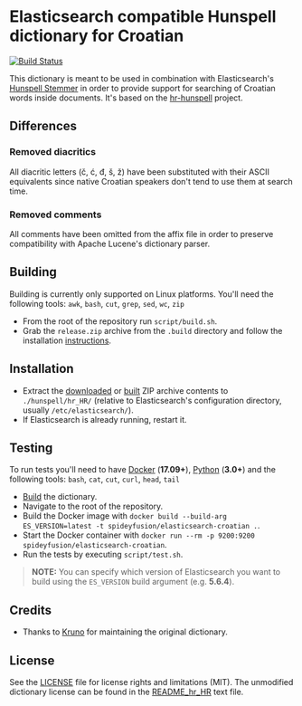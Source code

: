 # Elasticsearch compatible Hunspell dictionary for Croatian

[![Build Status](https://travis-ci.org/spideyfusion/elasticsearch-croatian.svg?branch=master)](https://travis-ci.org/spideyfusion/elasticsearch-croatian)

This dictionary is meant to be used in combination with Elasticsearch's [Hunspell Stemmer](https://www.elastic.co/guide/en/elasticsearch/guide/current/hunspell.html) in order to provide support for searching of Croatian words inside documents. It's based on the [hr-hunspell](https://github.com/krunose/hr-hunspell) project.

## Differences

### Removed diacritics

All diacritic letters (č, ć, đ, š, ž) have been substituted with their ASCII equivalents since native Croatian speakers don't tend to use them at search time.

### Removed comments

All comments have been omitted from the affix file in order to preserve compatibility with Apache Lucene's dictionary parser.

## Building

Building is currently only supported on Linux platforms. You'll need the following tools: `awk`, `bash`, `cut`, `grep`, `sed`, `wc`, `zip`

* From the root of the repository run `script/build.sh`.
* Grab the `release.zip` archive from the `.build` directory and follow the installation [instructions](#installation).

## Installation

* Extract the [downloaded](https://github.com/spideyfusion/elasticsearch-croatian/releases/latest) or [built](#building) ZIP archive contents to `./hunspell/hr_HR/` (relative to Elasticsearch's configuration directory, usually `/etc/elasticsearch/`).
* If Elasticsearch is already running, restart it.

## Testing

To run tests you'll need to have [Docker](https://www.docker.com/) (**17.09+**), [Python](https://www.python.org/) (**3.0+**) and the following tools: `bash`, `cat`, `cut`, `curl`, `head`, `tail`

* [Build](#building) the dictionary.
* Navigate to the root of the repository.
* Build the Docker image with `docker build --build-arg ES_VERSION=latest -t spideyfusion/elasticsearch-croatian .`.
* Start the Docker container with `docker run --rm -p 9200:9200 spideyfusion/elasticsearch-croatian`.
* Run the tests by executing `script/test.sh`.

> **NOTE:** You can specify which version of Elasticsearch you want to build using the `ES_VERSION` build argument (e.g. **5.6.4**).

## Credits

* Thanks to [Kruno](https://github.com/krunose) for maintaining the original dictionary.

## License

See the [LICENSE](LICENSE.md) file for license rights and limitations (MIT). The unmodified dictionary license can be found in the [README_hr_HR](README_hr_HR.txt) text file.

